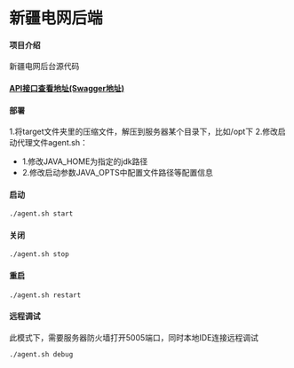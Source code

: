 # 新疆电网后端

#### 项目介绍
新疆电网后台源代码

#### [API接口查看地址(Swagger地址)](http://localhost:8077/swagger-ui.html)

#### 部署

1.将target文件夹里的压缩文件，解压到服务器某个目录下，比如/opt下
2.修改启动代理文件agent.sh：
- 1.修改JAVA_HOME为指定的jdk路径  
- 2.修改启动参数JAVA_OPTS中配置文件路径等配置信息  

#### 启动
```bash
./agent.sh start
```
#### 关闭
```bash
./agent.sh stop
```
#### 重启
```bash
./agent.sh restart
```
#### 远程调试
此模式下，需要服务器防火墙打开5005端口，同时本地IDE连接远程调试
```bash
./agent.sh debug
```